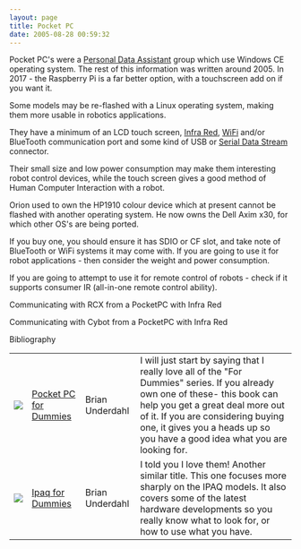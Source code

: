 ```yaml
---
layout: page
title: Pocket PC
date: 2005-08-28 00:59:32
---
```

<p>Pocket PC's were a <a class="wiki" href="/wiki/personal_data_assistant.html" title="Personal Data Assistant">Personal Data Assistant</a> group which use Windows CE operating system. The rest of this information was written around 2005. In 2017 - the Raspberry Pi is a far better option, with a touchscreen add on if you want it.

Some models may be re-flashed with a Linux operating system, making them more usable in robotics applications.

They have a minimum of an LCD touch screen, <a class="wiki" href="/wiki/infra_red.html" title="A type of EM radiation commonly used for digital communications">Infra Red</a>, <a class="wiki" href="/wiki/wifi.html" title="Wireless Lan">WiFi</a> and/or  BlueTooth communication port and some kind of USB or <a class="wiki" href="/wiki/serial_data_stream.html" title="Serial Data Stream">Serial Data Stream</a> connector.

Their small size and low power consumption may make them interesting robot control devices, while the touch screen gives a good method of Human Computer Interaction with a robot.

Orion used to own the HP1910 colour device which at present cannot be flashed with another operating system. He now owns the Dell Axim x30, for which other OS's are being ported.

If you buy one, you should ensure it has SDIO or CF slot, and take note of BlueTooth or WiFi systems it may come with.  If you are going to use it for robot applications - then consider the weight and power consumption.

If you are going to attempt to use it for remote control of robots - check if it supports consumer IR (all-in-one remote control ability).

Communicating with RCX from a PocketPC with Infra Red

Communicating with Cybot from a PocketPC with Infra Red

Bibliography

</p><table class="normal" id="fancytable_1"> <tr> <td class="odd"> <a class="internal" href="http://www.amazon.co.uk/exec/obidos/ASIN/076451640X/orionrobots-21" target="_blank"> <img class="img-responsive" src="image64"/> </a> </td> <td class="odd"> <a href="http://www.amazon.co.uk/exec/obidos/ASIN/076451640X/orionrobots-21" rel="external" target="_blank">Pocket PC for Dummies</a> </td> <td class="odd"> Brian Underdahl </td> <td class="odd"> I will just start by saying that I really love all of the "For Dummies" series.  If you already own one of these- this book can help you get a great deal more out of it.  If you are considering buying one, it gives you a heads up so you have a good idea what you are looking for.</td> </tr> <tr> <td class="even"> <a class="internal" href="http://www.amazon.co.uk/exec/obidos/ASIN/0764567691/orionrobots-21" target="_blank"> <img class="img-responsive" src="image65"/> </a> </td> <td class="even"> <a class="wiki" href="show_image.php?id=65" rel="">Ipaq for Dummies</a> </td> <td class="even"> Brian Underdahl </td> <td class="even"> I told you I love them!  Another similar title. This one focuses more sharply on the IPAQ models. It also covers some of the latest hardware developments so you really know what to look for, or how to use what you have.</td> </tr> </table>
